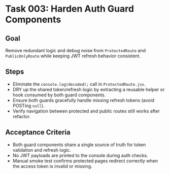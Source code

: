# Task 003: Harden Auth Guard Components

## Goal
Remove redundant logic and debug noise from `ProtectedRoute` and `PublicOnlyRoute` while keeping JWT refresh behavior consistent.

## Steps
- Eliminate the `console.log(decoded);` call in `ProtectedRoute.jsx`.
- DRY up the shared token/refresh logic by extracting a reusable helper or hook consumed by both guard components.
- Ensure both guards gracefully handle missing refresh tokens (avoid POSTing `null`).
- Verify navigation between protected and public routes still works after refactor.

## Acceptance Criteria
- Both guard components share a single source of truth for token validation and refresh logic.
- No JWT payloads are printed to the console during auth checks.
- Manual smoke test confirms protected pages redirect correctly when the access token is invalid or missing.
